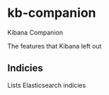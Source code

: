 # kb-companion

Kibana Companion

The features that Kibana left out

## Indicies

Lists Elasticsearch indicies

